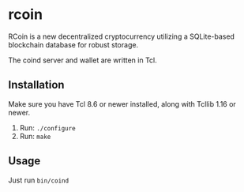 # rcoin

RCoin is a new decentralized cryptocurrency utilizing a SQLite-based blockchain database for robust storage.

The coind server and wallet are written in Tcl.

## Installation

Make sure you have Tcl 8.6 or newer installed, along with Tcllib 1.16 or newer.

1. Run: `./configure`
2. Run: `make`

## Usage

Just run `bin/coind`

